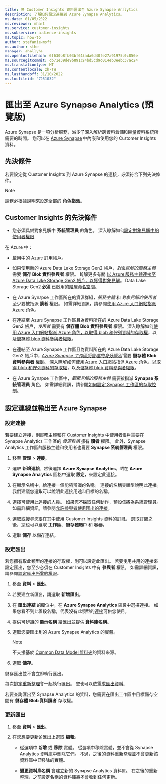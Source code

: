```yaml
---
title: 將 Customer Insights 資料匯出至 Azure Synapse Analytics
description: 了解如何設定連接到 Azure Synapse Analytics。
ms.date: 01/05/2022
ms.reviewer: mhart
ms.service: customer-insights
ms.subservice: audience-insights
ms.topic: how-to
author: stefanie-msft
ms.author: sthe
manager: shellyha
ms.openlocfilehash: 6f630b8fb03bf615ada6d40fe27a91975d0c856e
ms.sourcegitcommit: cb71e39de9b891c24bd5cd9c014eb3eeb537ac24
ms.translationtype: HT
ms.contentlocale: zh-TW
ms.lasthandoff: 01/10/2022
ms.locfileid: "7951032"
---
```

# <a name="export-data-to-azure-synapse-analytics-preview"></a>匯出至 Azure Synapse Analytics (預覽版)

Azure Synapse 是一項分析服務，減少了深入解析跨資料倉儲和巨量資料系統所需要的時間。 您可以在 [Azure Synapse](/azure/synapse-analytics/overview-what-is) 中內嵌和使用您的 Customer Insights 資料。

## <a name="prerequisites"></a>先決條件

若要設定從 Customer Insights 到 Azure Synapse 的連接，必須符合下列先決條件。

> [!NOTE]
> 請務必根據說明來設定全部的 **角色指派**。  

## <a name="prerequisites-in-customer-insights"></a>Customer Insights 的先決條件

* 您必須具備對象見解中 **系統管理員** 的角色。 深入瞭解如何[設定對象見解中的使用者權限](permissions.md#assign-roles-and-permissions)

在 Azure 中： 

- 啟用中的 Azure 訂用帳戶。

- 如果使用新的 Azure Data Lake Storage Gen2 帳戶，*對象見解的服務主體* 需要 **儲存 Blob 資料參與者** 權限。 瞭解更多有關 [以 Azure 服務主體連接至 Azure Data Lake Storage Gen2 帳戶，以獲得對象見解](connect-service-principal.md)。 Data Lake Storage Gen2 **必須** 已啟用的[階層命名空間](/azure/storage/blobs/data-lake-storage-namespace)。

- 在 Azure Synapse 工作區所在的資源群組，*服務主體* 和 *對象見解的使用者* 至少要被指派 **讀者** 權限。 如需詳細資訊，請參閱[使用 Azure 入口網站指派 Azure 角色](/azure/role-based-access-control/role-assignments-portal)。

- 在連結至 Azure Synapse 工作區且為資料所在的 Azure Data Lake Storage Gen2 帳戶，*使用者* 需要有 **儲存體 Blob 資料參與者** 權限。 深入瞭解如何[使用 Azure 入口網站指派 Azure 角色，以取得 blob 和佇列資料的存取權](/azure/storage/common/storage-auth-aad-rbac-portal)，以及[儲存體 blob 資料參與者權限](/azure/role-based-access-control/built-in-roles#storage-blob-data-contributor)。

- 在連結至 Azure Synapse 工作區且為資料所在的 Azure Data Lake Storage Gen2 帳戶中，*[Azure Synapse 工作區受管理的身分識別](/azure/synapse-analytics/security/synapse-workspace-managed-identity)* 需要 **儲存體 Blob 資料參與者** 權限。 深入瞭解如何[使用 Azure 入口網站指派 Azure 角色，以取得 blob 和佇列資料的存取權](/azure/storage/common/storage-auth-aad-rbac-portal)，以及[儲存體 blob 資料參與者權限](/azure/role-based-access-control/built-in-roles#storage-blob-data-contributor)。

- 在 Azure Synapse 工作區中，*觀眾見解的服務主體* 需要被指派 **Synapse 系統管理員** 角色。 如需詳細資訊，請參閱[如何設定 Synapse 工作區的存取控制](/azure/synapse-analytics/security/how-to-set-up-access-control)。

## <a name="set-up-the-connection-and-export-to-azure-synapse"></a>設定連線並輸出至 Azure Synapse

### <a name="configure-a-connection"></a>設定連接

若要建立連接，則服務主體和在 Customer Insights 中使用者帳戶需要在 Synapse Analytics 工作區的 *資源群組* 擁有 **讀者** 權限。 此外，Synapse Analytics 工作區的服務主體和使用者也需要 **Synapse 系統管理員** 權限。 

1. 移至 **管理** > **連接**。

1. 選取 **新增連接**，然後選擇 **Azure Synapse Analytics**，或在 **Azure Synapse Analytics** 圖格中選取 **設定**，來設定此連接。

1. 在顯示名稱中，給連接一個能夠辨識的名稱。 連接的名稱與類型說明此連接。 我們建議您選取可以說明此連接用途和目標的名稱。

1. 選擇可使用此連接的人員。 如果您不採取任何動作，預設值將為系統管理員。 如需詳細資訊，請參閱[允許參與者使用匯出的連接](connections.md#allow-contributors-to-use-a-connection-for-exports)。

1. 選取或搜尋您要在其中使用 Customer Insights 資料的訂閱。 選取訂閱之後，您也可以選取 **工作區**、**儲存體帳戶** 和 **容器**。

1. 選取 **儲存** 以儲存連結。

### <a name="configure-an-export"></a>設定匯出

若您擁有取此類型的連接的存取權，則可以設定此匯出。 若要使用共用的連接來設定匯出，您至少必須在 Customer Insights 中有 **參與者** 權限。 如需詳細資訊，請參閱[設定匯出所需的權限](export-destinations.md#set-up-a-new-export)。

1. 移至 **資料** > **匯出**。

1. 若要建立新匯出，請選取 **新增匯出**。

1. 在 **匯出連結** 的欄位中，在 **Azure Synapse Analytics** 區段中選擇連接。 如果您看不到此區段名稱，代表沒有此類型的[連接](connections.md)可供您使用。

1. 提供可辨識的 **顯示名稱** 給匯出並提供 **資料庫名稱**。

1. 選取您要匯出到的 Azure Synapse Analytics 的實體。
   > [!NOTE]
   > 不支援基於 [Common Data Model 資料夾](connect-common-data-model.md)的資料來源。

2. 選取 **儲存**。

儲存匯出並不會立即執行匯出。

每次[排定重新整理](system.md#schedule-tab)會一起執行匯出。 您也可以依[需求匯出資料](export-destinations.md#run-exports-on-demand)。

若要查詢匯出至 Synapse Analytics 的資料，您需要在匯出工作區中目標儲存空間有 **儲存體 Blob 資料讀者** 存取權。 

### <a name="update-an-export"></a>更新匯出

1. 移至 **資料** > **匯出**。

1. 在您想要更新的匯出上選取 **編輯**。

   - 從選項中 **新增** 或 **移除** 實體。 從選項中移除實體，並不會從 Synapse Analytics 資料庫中刪除它們。 不過，之後的資料重新整理並不會更新該資料庫中已移除的實體。

   - **變更資料庫名稱** 會建立新的 Synapse Analytics 資料庫。 在之後的重新整理，之前設定名稱的資料庫將不會收到任何更新。

